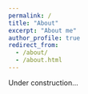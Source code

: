 ```yaml
---
permalink: /
title: "About"
excerpt: "About me"
author_profile: true
redirect_from: 
  - /about/
  - /about.html
---
```


Under construction...
